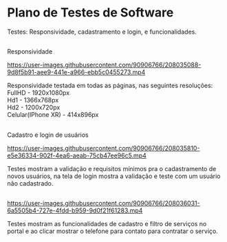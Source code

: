 # Plano de Testes de Software

Testes: Responsividade, cadastramento e login, e funcionalidades.
 
## 
Responsividade

https://user-images.githubusercontent.com/90906766/208035088-9d8f5b91-aee9-441e-a966-ebb5c0455273.mp4

Responsividade testada em todas as páginas, nas seguintes resoluções:
<br>
FullHD - 1920x1080px
<br>
Hd1 -  1366x768px
<br>
Hd2 -  1200x720px
<br>
Celular(IPhone XR) - 414x896px

##
Cadastro e login de usuários

https://user-images.githubusercontent.com/90906766/208035810-e5e36334-902f-4ea6-aeab-75cb47ee96c5.mp4

Testes mostram a validação e requisitos mínimos pra o cadastramento de novos usuários, na tela de login mostra a validação e teste com um usuário não cadastrado.

##

https://user-images.githubusercontent.com/90906766/208036031-6a5505b4-727e-4fdd-b959-9d0f21f61283.mp4

Testes mostram as funcionalidades de cadastro e filtro de serviços no portal e ao clicar mostrar o telefone para contato para contratar o serviço.
